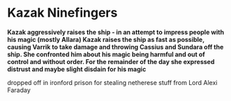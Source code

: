 # Kazak Ninefingers
**Kazak aggressively raises the ship - in an attempt to impress people with his magic (mostly Allara) Kazak raises the ship as fast as possible, causing Varrik to take damage and throwing Cassius and Sundara off the ship. She confronted him about his magic being harmful and out of control and without order. For the remainder of the day she expressed distrust and maybe slight disdain for his magic**

dropped off in ironford prison for stealing netherese stuff from Lord Alexi Faraday